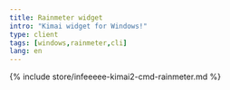 ```yaml
---
title: Rainmeter widget
intro: "Kimai widget for Windows!"
type: client
tags: [windows,rainmeter,cli]
lang: en
---
```


{% include store/infeeeee-kimai2-cmd-rainmeter.md %}
